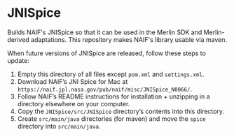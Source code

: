 # JNISpice
Builds NAIF's JNISpice so that it can be used in the Merlin SDK and
Merlin-derived adaptations. This repository makes NAIF's library usable via
maven.

When future versions of JNISpice are released, follow these steps to update:
1. Empty this directory of all files except `pom.xml` and `settings.xml`.
2. Download NAIF’s JNI Spice for Mac at `https://naif.jpl.nasa.gov/pub/naif/misc/JNISpice_N0066/`.
3. Follow NAIF’s README instructions for installation + unzipping in a directory elsewhere on your computer.
4. Copy the `JNISpice/src/JNISpice` directory’s contents into this directory.
5. Create `src/main/java` directories (for maven) and move the `spice` directory into `src/main/java`.


